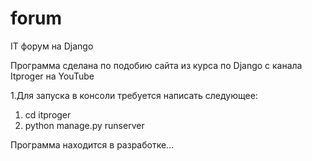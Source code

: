 # forum
IT форум на Django

Программа сделана по подобию cайта из курса по Django с канала Itproger на YouTube

1.Для запуска в консоли требуется написать следующее: 
1) cd itproger
2) python manage.py runserver

Программа находится в разработке...
